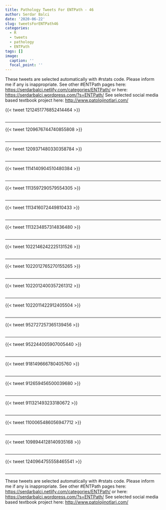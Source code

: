 ```yaml
---
title: Pathology Tweets For ENTPath - 46
author: Serdar Balci
date: '2020-06-22'
slug: tweetsForENTPath46
categories:
  - R
  - tweets
  - pathology
  - ENTPath
tags: []
image:
  caption: ''
  focal_point: ''
---
```



These tweets are selected automatically with #rstats code. Please inform me if any is inappropriate.
See other #ENTPath pages here: https://serdarbalci.netlify.com/categories/ENTPath/  or here: https://serdarbalci.wordpress.com/?s=ENTPath/ 
See selected social media based textbook project here: http://www.patolojinotlari.com/

{{< tweet 1212451776852414464 >}}
<br>
<br>
<hr>
{{< tweet 1209676744740855808 >}}
<br>
<br>
<hr>
{{< tweet 1209371480330358784 >}}
<br>
<br>
<hr>
{{< tweet 1114140904510480384 >}}
<br>
<br>
<hr>
{{< tweet 1113597290579554305 >}}
<br>
<br>
<hr>
{{< tweet 1113416072449810433 >}}
<br>
<br>
<hr>
{{< tweet 1113234857314836480 >}}
<br>
<br>
<hr>
{{< tweet 1022146242225131526 >}}
<br>
<br>
<hr>
{{< tweet 1022012765270155265 >}}
<br>
<br>
<hr>
{{< tweet 1022012400357261312 >}}
<br>
<br>
<hr>
{{< tweet 1022011422912405504 >}}
<br>
<br>
<hr>
{{< tweet 952727257365139456 >}}
<br>
<br>
<hr>
{{< tweet 952244005907005440 >}}
<br>
<br>
<hr>
{{< tweet 918149666780405760 >}}
<br>
<br>
<hr>
{{< tweet 912659456500039680 >}}
<br>
<br>
<hr>
{{< tweet 911321493233180672 >}}
<br>
<br>
<hr>
{{< tweet 1100065486056947712 >}}
<br>
<br>
<hr>
{{< tweet 1098944128140935168 >}}
<br>
<br>
<hr>
{{< tweet 1240964755558465541 >}}
<br>
<br>
<hr>


These tweets are selected automatically with #rstats code. Please inform me if any is inappropriate.
See other #ENTPath pages here: https://serdarbalci.netlify.com/categories/ENTPath/  or here: https://serdarbalci.wordpress.com/?s=ENTPath/ 
See selected social media based textbook project here: http://www.patolojinotlari.com/
